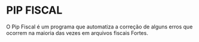 # PIP FISCAL
 O Pip Fiscal é um programa que automatiza a correção de alguns erros que ocorrem na maioria das vezes em arquivos fiscais Fortes.

